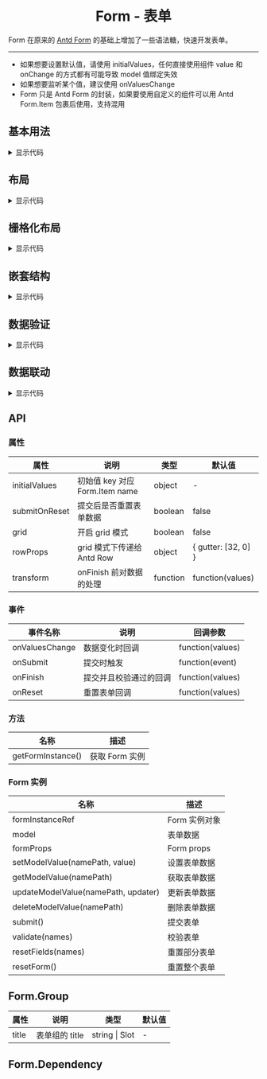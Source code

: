 <h1 align="center">
Form - 表单
</h1>

Form 在原来的 [Antd Form](https://www.antdv.com/components/form-cn) 的基础上增加了一些语法糖，快速开发表单。

---

- 如果想要设置默认值，请使用 initialValues，任何直接使用组件 value 和 onChange 的方式都有可能导致 model 值绑定失效
- 如果想要监听某个值，建议使用 onValuesChange
- Form 只是 Antd Form 的封装，如果要使用自定义的组件可以用 Antd Form.Item 包裹后使用，支持混用

<script setup>
import { defineAsyncComponent } from 'vue'
import '../packages/style.css'

const FormDemoBasic = defineAsyncComponent(() => {
  return import('../demos/form/DemoBasic')
})
const FormDemoLayout = defineAsyncComponent(() => {
  return import('../demos/form/DemoLayout')
})
const FormDemoGrid = defineAsyncComponent(() => {
  return import('../demos/form/DemoGrid')
})
const FormDemoNamePath = defineAsyncComponent(() => {
  return import('../demos/form/DemoNamePath')
})
const FormDemoValidation = defineAsyncComponent(() => {
  return import('../demos/form/DemoValidation')
})
const FormDemoDependency = defineAsyncComponent(() => {
  return import('../demos/form/DemoDependency')
})
</script>

## 基本用法

<ClientOnly>
<FormDemoBasic></FormDemoBasic>
</ClientOnly>

<details>
<summary>显示代码</summary>

<<< @/demos/form/DemoBasic.jsx

</details>

## 布局

<ClientOnly>
<FormDemoLayout></FormDemoLayout>
</ClientOnly>

<details>
<summary>显示代码</summary>

<<< @/demos/form/DemoLayout.jsx

</details>

## 栅格化布局

<ClientOnly>
<FormDemoGrid></FormDemoGrid>
</ClientOnly>

<details>
<summary>显示代码</summary>

<<< @/demos/form/DemoGrid.jsx

</details>

## 嵌套结构

<ClientOnly>
<FormDemoNamePath></FormDemoNamePath>
</ClientOnly>

<details>
<summary>显示代码</summary>

<<< @/demos/form/DemoNamePath.jsx

</details>

## 数据验证

<ClientOnly>
<FormDemoValidation></FormDemoValidation>
</ClientOnly>

<details>
<summary>显示代码</summary>

<<< @/demos/form/DemoValidation.jsx

</details>

## 数据联动

<ClientOnly>
<FormDemoDependency></FormDemoDependency>
</ClientOnly>

<details>
<summary>显示代码</summary>

<<< @/demos/form/DemoDependency.jsx

</details>


## API

### 属性

| 属性            | 说明                        | 类型       | 默认值                  |
|---------------|---------------------------|----------|----------------------|
| initialValues | 初始值 key 对应 Form.Item name | object   | -                    |
| submitOnReset | 提交后是否重置表单数据               | boolean  | false                |
| grid          | 开启 grid 模式                | boolean  | false                |
| rowProps      | grid 模式下传递给 Antd Row      | object   | { gutter: \[32, 0] } |
| transform     | onFinish 前对数据的处理          | function | function(values)     |

### 事件

| 事件名称           | 说明          | 回调参数             |
|----------------|-------------|------------------|
| onValuesChange | 数据变化时回调     | function(values) |
| onSubmit       | 提交时触发       | function(event)  |
| onFinish       | 提交并且校验通过的回调 | function(values) |
| onReset        | 重置表单回调      | function(values) |

### 方法

| 名称                | 描述         |
|-------------------|------------|
| getFormInstance() | 获取 Form 实例 |

### Form 实例

| 名称                                  | 描述         |
|-------------------------------------|------------|
| formInstanceRef                     | Form 实例对象  |
| model                               | 表单数据       |
| formProps                           | Form props |
| setModelValue(namePath, value)      | 设置表单数据     |
| getModelValue(namePath)             | 获取表单数据     |
| updateModelValue(namePath, updater) | 更新表单数据     |
| deleteModelValue(namePath)          | 删除表单数据     |
| submit()                            | 提交表单       |
| validate(names)                     | 校验表单       |
| resetFields(names)                  | 重置部分表单     |
| resetForm()                         | 重置整个表单     |

## Form.Group

| 属性    | 说明         | 类型             | 默认值 |
|-------|------------|----------------|-----|
| title | 表单组的 title | string \| Slot | -   |

## Form.Dependency


